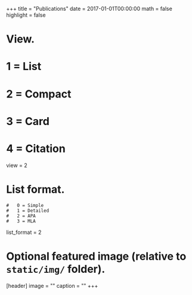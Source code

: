 +++
title = "Publications"
date = 2017-01-01T00:00:00
math = false
highlight = false

# View.
#   1 = List
#   2 = Compact
#   3 = Card
#   4 = Citation
view = 2

# List format.
	#   0 = Simple
	#   1 = Detailed
	#   2 = APA
	#   3 = MLA
list_format = 2
  
# Optional featured image (relative to `static/img/` folder).
[header]
image = ""
caption = ""
+++
